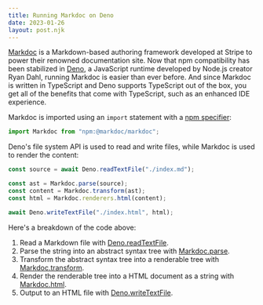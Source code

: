 ```yaml
---
title: Running Markdoc on Deno
date: 2023-01-26
layout: post.njk
---
```


[Markdoc](https://markdoc.dev) is a Markdown-based authoring framework developed at Stripe to power their renowned documentation site. Now that npm compatibility has been stabilized in [Deno](https://deno.land), a JavaScript runtime developed by Node.js creator Ryan Dahl, running Markdoc is easier than ever before. And since Markdoc is written in TypeScript and Deno supports TypeScript out of the box, you get all of the benefits that come with TypeScript, such as an enhanced IDE experience.

Markdoc is imported using an `import` statement with a [npm specifier](https://deno.land/manual@v1.30.0/node/npm_specifiers):

```typescript
import Markdoc from "npm:@markdoc/markdoc";
```

Deno's file system API is used to read and write files, while Markdoc is used to render the content:

```typescript
const source = await Deno.readTextFile("./index.md");

const ast = Markdoc.parse(source);
const content = Markdoc.transform(ast);
const html = Markdoc.renderers.html(content);

await Deno.writeTextFile("./index.html", html);
```

Here's a breakdown of the code above:

1. Read a Markdown file with [Deno.readTextFile](https://deno.land/api?s=Deno.readTextFile).
2. Parse the string into an abstract syntax tree with [Markdoc.parse](https://markdoc.dev/docs/render#parse).
3. Transform the abstract syntax tree into a renderable tree with [Markdoc.transform](https://markdoc.dev/docs/render#transform).
4. Render the renderable tree into a HTML document as a string with [Markdoc.html](https://markdoc.dev/docs/render#html).
5. Output to an HTML file with [Deno.writeTextFile](https://deno.land/api@v1.30.0?s=Deno.writeTextFile).
